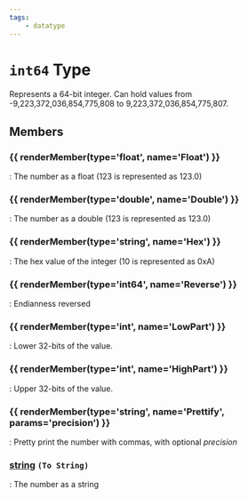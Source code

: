 ```yaml
---
tags:
    - datatype
---
```

# `int64` Type

Represents a 64-bit integer. Can hold values from -9,223,372,036,854,775,808 to 9,223,372,036,854,775,807.

## Members

### {{ renderMember(type='float', name='Float') }} 

:   The number as a float (123 is represented as 123.0)

### {{ renderMember(type='double', name='Double') }} 

:   The number as a double (123 is represented as 123.0)

### {{ renderMember(type='string', name='Hex') }} 

:   The hex value of the integer (10 is represented as 0xA)

### {{ renderMember(type='int64', name='Reverse') }} 

:   Endianness reversed

### {{ renderMember(type='int', name='LowPart') }} 

:   Lower 32-bits of the value.

### {{ renderMember(type='int', name='HighPart') }} 

:   Upper 32-bits of the value.

### {{ renderMember(type='string', name='Prettify', params='precision') }} 

:   Pretty print the number with commas, with optional _precision_

### [string][string] `(To String)`

:   The number as a string

[int]: datatype-int.md
[string]: datatype-string.md
[achievementobj]: datatype-achievementobj.md
[bool]: datatype-bool.md
[time]: datatype-time.md
[achievement]: datatype-achievement.md
[achievementcat]: datatype-achievementcat.md
[altability]: datatype-altability.md
[spell]: datatype-spell.md
[bandolieritem]: #bandolieritem-datatype
[int64]: datatype-int64.md
[timestamp]: datatype-timestamp.md
[float]: datatype-float.md
[buff]: datatype-buff.md
[spawn]: datatype-spawn.md
[auratype]: datatype-auratype.md
[item]: datatype-item.md
[worldlocation]: datatype-worldlocation.md
[ticks]: datatype-ticks.md
[fellowship]: datatype-fellowship.md
[strinrg]: datatype-string.md
[xtarget]: datatype-xtarget.md
[dzmember]: datatype-dzmember.md
[window]: datatype-window.md
[zone]: datatype-zone.md
[fellowshipmember]: datatype-fellowshipmember.md
[class]: datatype-class.md
[heading]: datatype-heading.md
[ground]: datatype-ground.md
[inifile]: datatype-inifile.md
[inifilesection]: datatype-inifilesection.md
[inifilesectionkey]: datatype-inifilesectionkey.md
[double]: datatype-double.md
